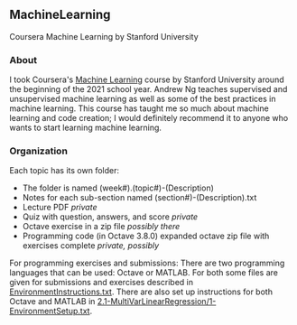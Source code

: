 ## MachineLearning
Coursera Machine Learning by Stanford University

### About
I took Coursera's [Machine Learning](https://www.coursera.org/learn/machine-learning) course by Stanford University around the beginning of the 2021 school year. Andrew Ng teaches supervised and unsupervised machine learning as well as some of the best practices in machine learning. This course has taught me so much about machine learning and code creation; I would definitely recommend it to anyone who wants to start learning machine learning.

### Organization
Each topic has its own folder:
* The folder is named (week#).(topic#)-(Description)
* Notes for each sub-section named (section#)-(Description).txt
* Lecture PDF _private_
* Quiz with question, answers, and score _private_
* Octave exercise in a zip file _possibly there_
* Programming code (in Octave 3.8.0) expanded octave zip file with exercises complete _private, possibly_

For programming exercises and submissions: There are two programming languages that can be used: Octave or MATLAB. For both some files are given for submissions and exercises described in [EnvironmentInstructions.txt](https://github.com/asubramanian08/MachineLearning/blob/master/EnvironmentInstructions.txt). There are also set up instructions for both Octave and MATLAB in [2.1-MultiVarLinearRegression/1-EnvironmentSetup.txt](https://github.com/asubramanian08/MachineLearning/blob/master/2.1-MultiVarLinearRegression/1-EnvironmentSetup.txt).
